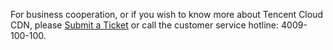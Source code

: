 
For business cooperation, or if you wish to know more about Tencent Cloud CDN, please [Submit a Ticket](https://console.cloud.tencent.com/workorder) or call the customer service hotline: 4009-100-100.
